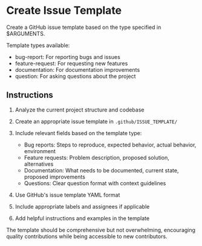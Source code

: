 # Create Issue Template

Create a GitHub issue template based on the type specified in $ARGUMENTS.

Template types available:
- bug-report: For reporting bugs and issues
- feature-request: For requesting new features
- documentation: For documentation improvements
- question: For asking questions about the project

## Instructions

1. Analyze the current project structure and codebase
2. Create an appropriate issue template in `.github/ISSUE_TEMPLATE/`
3. Include relevant fields based on the template type:
   - Bug reports: Steps to reproduce, expected behavior, actual behavior, environment
   - Feature requests: Problem description, proposed solution, alternatives
   - Documentation: What needs to be documented, current state, proposed improvements
   - Questions: Clear question format with context guidelines

4. Use GitHub's issue template YAML format
5. Include appropriate labels and assignees if applicable
6. Add helpful instructions and examples in the template

The template should be comprehensive but not overwhelming, encouraging quality contributions while being accessible to new contributors.
